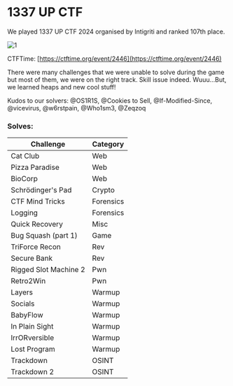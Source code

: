 # 1337 UP CTF

We played 1337 UP CTF 2024 organised by Intigriti and ranked 107th place. 

![1](https://i.ibb.co/ymTCkPq/Screenshot-2024-11-17-at-11-16-04-AM.png)

CTFTime: [https://ctftime.org/event/2446](https://ctftime.org/event/2446)

There were many challenges that we were unable to solve during the game but most of them, we were on the right track. Skill issue indeed. Wuuu...But, we learned heaps and new cool stuff!

Kudos to our solvers:
@OS1R1S, @Cookies to Sell, @If-Modified-Since, @vicevirus, @w6rstpain, @Who1sm3, @Zeqzoq

### Solves:

| Challenge           | Category   |
|---------------------|------------|
|Cat Club	|Web|
|Pizza Paradise	|Web|
|BioCorp|	Web	|
|Schrödinger's Pad|	Crypto|
|CTF Mind Tricks|	Forensics|
|Logging|	Forensics|
|Quick Recovery	|Misc|
|Bug Squash (part 1)|	Game|
|TriForce Recon	|Rev|	
|Secure Bank|	Rev	|
|Rigged Slot Machine 2	|Pwn|
|Retro2Win	|Pwn|
|Layers|	Warmup|
|Socials	|Warmup|
|BabyFlow	|Warmup	|
|In Plain Sight	|Warmup|
|IrrORversible	|Warmup|
|Lost Program|	Warmup|
|Trackdown|	OSINT|
|Trackdown 2	|OSINT|
